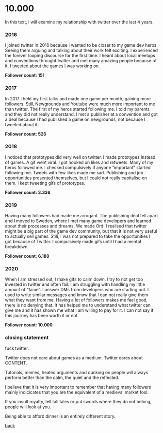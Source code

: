 <h1>10.000</h1>

In this text, I will examine my relationship with twitter over the last 4 years. 

<h3>2016</h3>

I joined twitter in 2016 because I wanted to be closer to my game dev heros. Seeing them arguing and talking about their work felt exciting. I experienced the forever looping discourse for the first time. I heard about local meetups and conventions throught twitter and met many amazing people because of it. 
I tweeted about the games I was working on.


**Follower count: 151**


<h3>2017</h3>

In 2017 I held my first talks and made one game per month, gaining more followers. Still, Newgrounds and Youtube were much more important to me than twitter. The first of my heros started following me. I told my parents and they did not really understand.
I met a publisher at a convention and got a deal because I had published a game on newgrounds, not because I tweeted about it.

**Follower count: 526**


<h3>2018</h3>

I noticed that prototypes did very well on twitter. I made prototypes instead of games. A gif went viral. I got hooked on likes and retweets.
Many of my heros followed me. I checked compulsively if anyone “important” started following me. Tweets with few likes made me sad.
Publishing and job opportunities presented themselves, but I could not really capitalise on them. I kept tweeting gifs of prototypes. 

**Follower count: 3.336**


<h3>2019</h3>

Having many followers had made me arrogant.
The publishing deal fell apart and I moved to Sweden, where I met many game developers and learned about their processes and dreams.
We made Ord. 
I realised that twitter might be a big part of the game dev community, but that it is not very useful to actually sell games. Still, I was not prepared to take the opportunities I got because of Twitter.
I compulsively made gifs until I had a mental breakdown.

**Follower count; 6.180**


<h3>2020 </h3>

When I am stressed out, I make gifs to calm down. I try to not get too invested in twitter and often fail.
I am struggling with handling my little amount of “fame”. 
I answer DMs from developers who are starting out. I used to write similar messages and know that I can not really give them what they want from me.
Having a lot of followers makes me feel good, there is no denying that. 
It has helped me to understand what twitter can give me and it has shown me what I am willing to pay for it.
I can not say if this journey has been worth it or not.

**Follower count: 10.000**

<h3>closing statement</h3>



fuck twitter.



Twitter does not care about games as a medium.
Twitter cares about CONTENT.

Tutorials, memes, heated arguments and dunking on people will always perform better than the calm, the quiet and the reflected.

I believe that it is very important to remember that having many followers mainly indicicates that you are the equivalent of a medieval market fool.

If you insult royalty, tell tall tales or put swords where they do not belong, people will look at you.

Being able to afford dinner is an entirely different story. 


[back](thinking)




